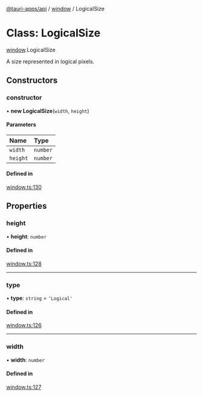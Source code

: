 [@tauri-apps/api](../README.md) / [window](../modules/window.md) / LogicalSize

# Class: LogicalSize

[window](../modules/window.md).LogicalSize

A size represented in logical pixels.

## Constructors

### constructor

• **new LogicalSize**(`width`, `height`)

#### Parameters

| Name | Type |
| :------ | :------ |
| `width` | `number` |
| `height` | `number` |

#### Defined in

[window.ts:130](https://github.com/tauri-apps/tauri/blob/e1b2d2b/tooling/api/src/window.ts#L130)

## Properties

### height

• **height**: `number`

#### Defined in

[window.ts:128](https://github.com/tauri-apps/tauri/blob/e1b2d2b/tooling/api/src/window.ts#L128)

___

### type

• **type**: `string` = `'Logical'`

#### Defined in

[window.ts:126](https://github.com/tauri-apps/tauri/blob/e1b2d2b/tooling/api/src/window.ts#L126)

___

### width

• **width**: `number`

#### Defined in

[window.ts:127](https://github.com/tauri-apps/tauri/blob/e1b2d2b/tooling/api/src/window.ts#L127)

